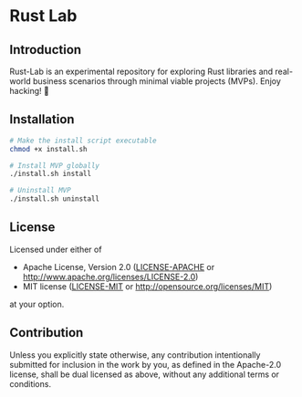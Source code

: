 # Rust Lab

## Introduction

Rust-Lab is an experimental repository for exploring Rust libraries and real-world business scenarios through minimal viable projects (MVPs). Enjoy hacking! 🎉

## Installation

```bash
# Make the install script executable
chmod +x install.sh

# Install MVP globally
./install.sh install

# Uninstall MVP
./install.sh uninstall
```

## License

Licensed under either of

 - Apache License, Version 2.0
   ([LICENSE-APACHE](LICENSE-APACHE) or <http://www.apache.org/licenses/LICENSE-2.0>)
 - MIT license
   ([LICENSE-MIT](LICENSE-MIT) or <http://opensource.org/licenses/MIT>)

at your option.

## Contribution

Unless you explicitly state otherwise, any contribution intentionally submitted
for inclusion in the work by you, as defined in the Apache-2.0 license, shall be
dual licensed as above, without any additional terms or conditions.